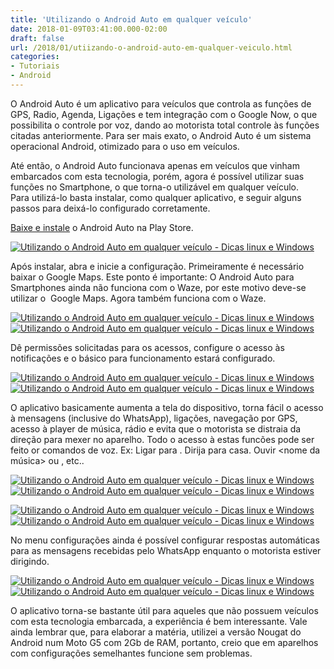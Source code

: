 ```yaml
---
title: 'Utilizando o Android Auto em qualquer veículo'
date: 2018-01-09T03:41:00.000-02:00
draft: false
url: /2018/01/utiizando-o-android-auto-em-qualquer-veiculo.html
categories: 
- Tutoriais
- Android
---
```


O Android Auto é um aplicativo para veículos que controla as funções de GPS, Radio, Agenda, Ligações e tem integração com o Google Now, o que possibilita o controle por voz, dando ao motorista total controle às funções citadas anteriormente. Para ser mais exato, o Android Auto é um sistema operacional Android, otimizado para o uso em veículos.

<!--more--> 
  
Até então, o Android Auto funcionava apenas em veículos que vinham embarcados com esta tecnologia, porém, agora é possível utilizar suas funções no Smartphone, o que torna-o utilizável em qualquer veículo.  
Para utilizá-lo basta instalar, como qualquer aplicativo, e seguir alguns passos para deixá-lo configurado corretamente.

[Baixe e instale](https://play.google.com/store/apps/details?id=com.google.android.projection.gearhead&hl=pt_BR) o Android Auto na Play Store.  
  

[![Utilizando o Android Auto em qualquer veículo - Dicas linux e Windows](https://3.bp.blogspot.com/-cA1KW2Tobvo/WlP8g3uqAGI/AAAAAAAAHmY/G32yjHBNAPQjRSfR3uHAf2MTZZBm9Gw0wCPcBGAYYCw/s400/Screenshot_20180108-174813.png "Utilizando o Android Auto em qualquer veículo - Dicas linux e Windows")](https://3.bp.blogspot.com/-cA1KW2Tobvo/WlP8g3uqAGI/AAAAAAAAHmY/G32yjHBNAPQjRSfR3uHAf2MTZZBm9Gw0wCPcBGAYYCw/s1600/Screenshot_20180108-174813.png)

  

Após instalar, abra e inicie a configuração. Primeiramente é necessário baixar o Google Maps. Este ponto é importante: O Android Auto para Smartphones ainda não funciona com o Waze, por este motivo deve-se utilizar o  Google Maps. Agora também funciona com o Waze.  
  

[![Utilizando o Android Auto em qualquer veículo - Dicas linux e Windows](https://1.bp.blogspot.com/-B8knb4_FoA8/WlP8gn38BjI/AAAAAAAAHmY/JTVDsbxAJe8Yc77OFpb1-dKHvBn_mYBeQCPcBGAYYCw/s400/Screenshot_20180108-174837.png "Utilizando o Android Auto em qualquer veículo - Dicas linux e Windows")](https://1.bp.blogspot.com/-B8knb4_FoA8/WlP8gn38BjI/AAAAAAAAHmY/JTVDsbxAJe8Yc77OFpb1-dKHvBn_mYBeQCPcBGAYYCw/s1600/Screenshot_20180108-174837.png)[![Utilizando o Android Auto em qualquer veículo - Dicas linux e Windows](https://3.bp.blogspot.com/-0ZI4DUnHRfU/WlP8hvSuR3I/AAAAAAAAHmY/JNRtAVYt_vohpvAAcxGY25KT4T4ECKclgCPcBGAYYCw/s400/Screenshot_20180108-174848.png "Utilizando o Android Auto em qualquer veículo - Dicas linux e Windows")](https://3.bp.blogspot.com/-0ZI4DUnHRfU/WlP8hvSuR3I/AAAAAAAAHmY/JNRtAVYt_vohpvAAcxGY25KT4T4ECKclgCPcBGAYYCw/s1600/Screenshot_20180108-174848.png)

  

Dê permissões solicitadas para os acessos, configure o acesso às notificações e o básico para funcionamento estará configurado.  
  

[![Utilizando o Android Auto em qualquer veículo - Dicas linux e Windows](https://1.bp.blogspot.com/-9dCRYbS2t94/WlP8iB-_3oI/AAAAAAAAHmY/2DhI1nO5b7gVKV8xN5jDH5vaRgiRCNKggCPcBGAYYCw/s400/Screenshot_20180108-174938.png "Utilizando o Android Auto em qualquer veículo - Dicas linux e Windows")](https://1.bp.blogspot.com/-9dCRYbS2t94/WlP8iB-_3oI/AAAAAAAAHmY/2DhI1nO5b7gVKV8xN5jDH5vaRgiRCNKggCPcBGAYYCw/s1600/Screenshot_20180108-174938.png)[![Utilizando o Android Auto em qualquer veículo - Dicas linux e Windows](https://3.bp.blogspot.com/-nM0IWC5xS-Q/WlP8ii8GxpI/AAAAAAAAHmY/kYQTNR_2wLA7y-SuteYvnoSyeXaMmgcfQCPcBGAYYCw/s400/Screenshot_20180108-175018.png "Utilizando o Android Auto em qualquer veículo - Dicas linux e Windows")](https://3.bp.blogspot.com/-nM0IWC5xS-Q/WlP8ii8GxpI/AAAAAAAAHmY/kYQTNR_2wLA7y-SuteYvnoSyeXaMmgcfQCPcBGAYYCw/s1600/Screenshot_20180108-175018.png)

  

O aplicativo basicamente aumenta a tela do dispositivo, torna fácil o acesso à mensagens (inclusive do WhatsApp), ligações, navegação por GPS, acesso à player de música, rádio e evita que o motorista se distraia da direção para mexer no aparelho. Todo o acesso à estas funcões pode ser feito or comandos de voz. Ex: Ligar para . Dirija para casa. Ouvir <nome da música> ou <nome do artista>, etc..  
  

[![Utilizando o Android Auto em qualquer veículo - Dicas linux e Windows](https://4.bp.blogspot.com/-THuf71oMm-w/WlP8i7XZ_rI/AAAAAAAAHmk/KBH2j220gSgXoCnxb10KJmuQQBh6e_FkwCPcBGAYYCw/s400/Screenshot_20180108-175124.png "Utilizando o Android Auto em qualquer veículo - Dicas linux e Windows")](https://4.bp.blogspot.com/-THuf71oMm-w/WlP8i7XZ_rI/AAAAAAAAHmk/KBH2j220gSgXoCnxb10KJmuQQBh6e_FkwCPcBGAYYCw/s1600/Screenshot_20180108-175124.png)[![Utilizando o Android Auto em qualquer veículo - Dicas linux e Windows](https://3.bp.blogspot.com/-kWNckTuV32Y/WlP8jDvUjXI/AAAAAAAAHmY/Ru2HH2fD3tAtYqyIeG-cViaD3m8C02tAgCPcBGAYYCw/s400/Screenshot_20180108-175131.png "Utilizando o Android Auto em qualquer veículo - Dicas linux e Windows")](https://3.bp.blogspot.com/-kWNckTuV32Y/WlP8jDvUjXI/AAAAAAAAHmY/Ru2HH2fD3tAtYqyIeG-cViaD3m8C02tAgCPcBGAYYCw/s1600/Screenshot_20180108-175131.png)

[![Utilizando o Android Auto em qualquer veículo - Dicas linux e Windows](https://1.bp.blogspot.com/-I3sbY41c6EQ/WlP8jOfNZCI/AAAAAAAAHmE/q9fO0ODUyuohAXZc6YobN62jvb2gLYGgQCPcBGAYYCw/s400/Screenshot_20180108-175138.png "Utilizando o Android Auto em qualquer veículo - Dicas linux e Windows")](https://1.bp.blogspot.com/-I3sbY41c6EQ/WlP8jOfNZCI/AAAAAAAAHmE/q9fO0ODUyuohAXZc6YobN62jvb2gLYGgQCPcBGAYYCw/s1600/Screenshot_20180108-175138.png)[![Utilizando o Android Auto em qualquer veículo - Dicas linux e Windows](https://3.bp.blogspot.com/-qFD3PHWcRPs/WlP8kF3cuyI/AAAAAAAAHmM/mIDK7NrRHxY1320XLwrZLb8UyMq7eoBfACPcBGAYYCw/s400/Screenshot_20180108-175333.png "Utilizando o Android Auto em qualquer veículo - Dicas linux e Windows")](https://3.bp.blogspot.com/-qFD3PHWcRPs/WlP8kF3cuyI/AAAAAAAAHmM/mIDK7NrRHxY1320XLwrZLb8UyMq7eoBfACPcBGAYYCw/s1600/Screenshot_20180108-175333.png)

  

No menu configurações ainda é possível configurar respostas automáticas para as mensagens recebidas pelo WhatsApp enquanto o motorista estiver dirigindo.  
  

[![Utilizando o Android Auto em qualquer veículo - Dicas linux e Windows](https://2.bp.blogspot.com/-nOfX9tUlpTA/WlP8kO_8AEI/AAAAAAAAHmQ/okXYunBWCFIl4S3YnACWtu2Yk9Ga-ZvHgCPcBGAYYCw/s400/Screenshot_20180108-175419.png "Utilizando o Android Auto em qualquer veículo - Dicas linux e Windows")](https://2.bp.blogspot.com/-nOfX9tUlpTA/WlP8kO_8AEI/AAAAAAAAHmQ/okXYunBWCFIl4S3YnACWtu2Yk9Ga-ZvHgCPcBGAYYCw/s1600/Screenshot_20180108-175419.png)[![Utilizando o Android Auto em qualquer veículo - Dicas linux e Windows](https://1.bp.blogspot.com/-3eupJKX-nvk/WlP8kbXhZ5I/AAAAAAAAHmU/1IZk-Nmjem4WgN7z0bFQkyqD1HaX-E82gCPcBGAYYCw/s400/Screenshot_20180108-175437.png "Utilizando o Android Auto em qualquer veículo - Dicas linux e Windows")](https://1.bp.blogspot.com/-3eupJKX-nvk/WlP8kbXhZ5I/AAAAAAAAHmU/1IZk-Nmjem4WgN7z0bFQkyqD1HaX-E82gCPcBGAYYCw/s1600/Screenshot_20180108-175437.png)

  

O aplicativo torna-se bastante útil para aqueles que não possuem veículos com esta tecnologia embarcada, a experiência é bem interessante. Vale ainda lembrar que, para elaborar a matéria, utilizei a versão Nougat do Android num Moto G5 com 2Gb de RAM, portanto, creio que em aparelhos com configurações semelhantes funcione sem problemas.
